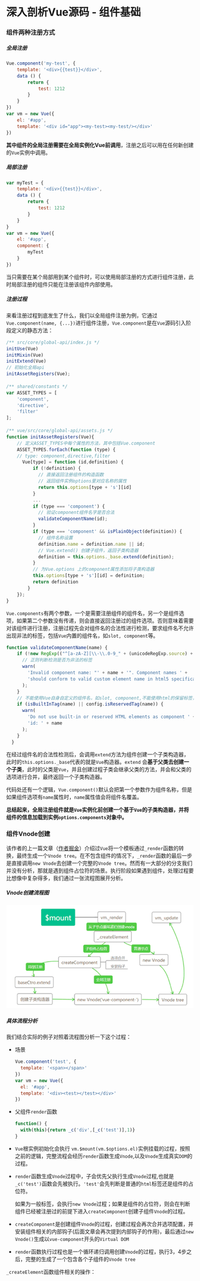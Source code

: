 # 深入剖析Vue源码 - 组件基础

### 组件两种注册方式

##### 全局注册

```js
Vue.component('my-test', {
    template: '<div>{{test}}</div>',
    data () {
        return {
            test: 1212
        }
    }
})
var vm = new Vue({
    el: '#app',
    template: '<div id="app"><my-test><my-test/></div>'
})
```

**其中组件的全局注册需要在全局实例化Vue前调用**，注册之后可以用在任何新创建的`Vue`实例中调用。

##### 局部注册

```js
var myTest = {
    template: '<div>{{test}}</div>',
    data () {
        return {
            test: 1212
        }
    }
}
var vm = new Vue({
    el: '#app',
    component: {
        myTest
    }
})
```

当只需要在某个局部用到某个组件时，可以使用局部注册的方式进行组件注册，此时局部注册的组件只能在注册该组件内部使用。

##### 注册过程

来看注册过程到底发生了什么，我们以全局组件注册为例，它通过`Vue.component(name, {...})`进行组件注册，`Vue.component`是在`Vue`源码引入阶段定义的静态方法：

```js
/** src/core/global-api/index.js */
initUse(Vue)
initMixin(Vue)
initExtend(Vue)
// 初始化全局api
initAssetRegisters(Vue);

/** shared/constants */
var ASSET_TYPES = [
    'component',
    'directive',
    'filter'
];

/** vue/src/core/global-api/assets.js */
function initAssetRegisters(Vue){
    // 定义ASSET_TYPES中每个属性的方法，其中包括Vue.component
    ASSET_TYPES.forEach(function (type) {
    // type: component,directive,filter
      Vue[type] = function (id,definition) {
          if (!definition) {
            // 直接返回注册组件的构造函数
            // 返回组件实例options里对应名称的属性
            return this.options[type + 's'][id]
          }
          ...
          if (type === 'component') {
            // 验证component组件名字是否合法
            validateComponentName(id);
          }
          if (type === 'component' && isPlainObject(definition)) {
            // 组件名称设置
            definition.name = definition.name || id;
            // Vue.extend() 创建子组件，返回子类构造器
            definition = this.options._base.extend(definition);
          }
          // 为Vue.options 上的component属性添加将子类构造器
          this.options[type + 's'][id] = definition;
          return definition
        }
    });
}
```

`Vue.components`有两个参数，一个是需要注册组件的组件名，另一个是组件选项，如果第二个参数没有传递，则会直接返回注册过的组件选项。否则意味着需要对该组件进行注册，注册过程先会对组件名的合法性进行检测，要求组件名不允许出现非法的标签，包括`Vue`内置的组件名，如`slot, component`等。

```js
function validateComponentName(name) {
    if (!new RegExp(("^[a-zA-Z][\\-\\.0-9_" + (unicodeRegExp.source) + "]*$")).test(name)) {
      // 正则判断检测是否为非法的标签
      warn(
        'Invalid component name: "' + name + '". Component names ' +
        'should conform to valid custom element name in html5 specification.'
      );
    }
    // 不能使用Vue自身自定义的组件名，如slot, component,不能使用html的保留标签，如 h1, svg等
    if (isBuiltInTag(name) || config.isReservedTag(name)) {
      warn(
        'Do not use built-in or reserved HTML elements as component ' +
        'id: ' + name
      );
    }
  }
```

在经过组件名的合法性检测后，会调用`extend`方法为组件创建一个子类构造器，此时的`this.options._base`代表的就是`Vue`构造器。`extend` 会**基于父类去创建一个子类**，此时的父类是`Vue`，并且创建过程子类会继承父类的方法，并会和父类的选项进行合并，最终返回一个子类构造器。

代码处还有一个逻辑，`Vue.component()`默认会把第一个参数作为组件名称，但是如果组件选项有`name`属性时，`name`属性值会将组件名覆盖。

**总结起来，全局注册组件就是`Vue`实例化前创建一个基于`Vue`的子类构造器，并将组件的信息加载到实例`options.components`对象中。**

### 组件Vnode创建

该作者的上一篇文章（[作者掘金](https://juejin.cn/user/1574156379623774)）介绍过`Vue`将一个模板通过`_render`函数的转换，最终生成一个`Vnode tree`。在不包含组件的情况下，`_render`函数的最后一步是直接调用`new Vnode`去创建一个完整的`Vnode tree`。然而有一大部分的分支我们并没有分析，那就是遇到组件占位符的场景。执行阶段如果遇到组件，处理过程要比想像中复杂得多，我们通过一张流程图展开分析。

##### Vnode创建流程图

![](./images/vnode.png)

##### 具体流程分析

我们结合实际的例子对照着流程图分析一下这个过程：

- 场景

  ```js
  Vue.component('test', {
    template: '<span></span>'
  })
  var vm = new Vue({
    el: '#app',
    template: '<div><test></test></div>'
  })
  ```

- 父组件`render`函数

  ```js
  function() {
    with(this){return _c('div',[_c('test')],1)}
  }
  ```

  

- `Vue`根实例初始化会执行 `vm.$mount(vm.$options.el)`实例挂载的过程，按照之前的逻辑，完整流程会经历`render`函数生成`Vnode`,以及`Vnode`生成真实`DOM`的过程。

- `render`函数生成`Vnode`过程中，子会优先父执行生成`Vnode`过程,也就是`_c('test')`函数会先被执行。`'test'`会先判断是普通的`html`标签还是组件的占位符。

  如果为一般标签，会执行`new Vnode`过程；如果是组件的占位符，则会在判断组件已经被注册过的前提下进入`createComponent`创建子组件`Vnode`的过程。

- `createComponent`是创建组件`Vnode`的过程，创建过程会再次合并选项配置，并安装组件相关的内部钩子(后面文章会再次提到内部钩子的作用)，最后通过`new Vnode()`生成以`vue-component`开头的`Virtual DOM`

- `render`函数执行过程也是一个循环递归调用创建`Vnode`的过程，执行3，4步之后，完整的生成了一个包含各个子组件的`Vnode tree`

`_createElement`函数组件相关的操作：

